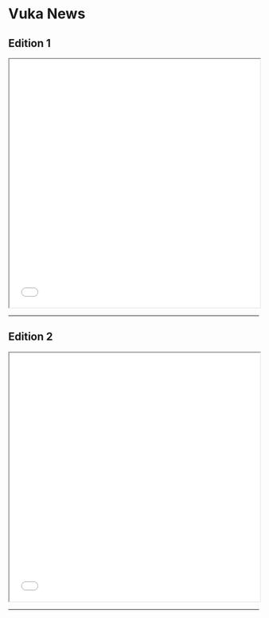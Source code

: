 # Vuka News

## Edition 1

<iframe src="/pdfs/vnews01.pdf" width="100%" height="500px">
</iframe>

----

## Edition 2



<iframe src="/pdfs/vnews02.pdf" width="100%" height="500px">
</iframe>

-----



